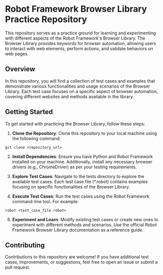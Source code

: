 # Robot Framework Browser Library Practice Repository

This repository serves as a practice ground for learning and experimenting with different aspects of the Robot Framework's Browser Library. The Browser Library provides keywords for browser automation, allowing users to interact with web elements, perform actions, and validate behaviors on web pages.

## Overview
In this repository, you will find a collection of test cases and examples that demonstrate various functionalities and usage scenarios of the Browser Library. Each test case focuses on a specific aspect of browser automation, covering different websites and methods available in the library.

## Getting Started
To get started with practicing the Browser Library, follow these steps:


1. **Clone the Repository**: Clone this repository to your local machine using the following command:

```
git clone <repository_url>
```

2. **Install Dependencies**: Ensure you have Python and Robot Framework installed on your machine. Additionally, install any necessary browser drivers (e.g., ChromeDriver) as per your testing requirements.

3. **Explore Test Cases**: Navigate to the tests directory to explore the available test cases. Each test case file (*.robot) contains examples focusing on specific functionalities of the Browser Library.

4. **Execute Test Cases**: Run the test cases using the Robot Framework command-line tool. For example:

```
robot <test_case_file.robot>
```

6. **Experiment and Learn**: Modify existing test cases or create new ones to experiment with different methods and scenarios. Use the official Robot Framework Browser Library documentation as a reference guide.

## Contributing
Contributions to this repository are welcome! If you have additional test cases, improvements, or suggestions, feel free to open an issue or submit a pull request.
